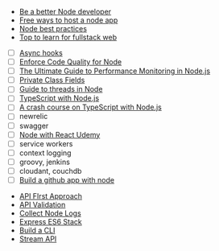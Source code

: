 - [Be a better Node developer ](https://medium.com/@me_37286/19-ways-to-become-a-better-node-js-developer-in-2019-ffd3a8fbfe38)
- [Free ways to host a node app](https://amitbend.com/node.js/2019/05/13/five-free-ways-to-host-your-node-app-2019)
- [Node best practices](https://github.com/goldbergyoni/nodebestpractices)
- [Top to learn for fullstack web](https://medium.com/zerotomastery/top-libraries-tech-to-learn-in-2019-for-full-stack-developers-f8c0331b8a00)
- [ ] [Async hooks](https://nodejs.org/api/async_hooks.html)
- [ ] [Enforce Code Quality for Node](https://hackernoon.com/enforcing-code-quality-for-node-js-c3b837d7ae17)
- [ ] [The Ultimate Guide to Performance Monitoring in Node.js](https://pages.nodesource.com/guide-performance-monitoring-nodejs-nodeweekly.html)
- [ ] [Private Class Fields](http://thecodebarbarian.com/nodejs-12-private-class-fields.html)
- [ ] [Guide to threads in Node](https://blog.logrocket.com/a-complete-guide-to-threads-in-node-js-4fa3898fe74f/)
- [ ] [TypeScript with Node.js](https://basarat.gitbooks.io/typescript/docs/quick/nodejs.html)
- [ ] [A crash course on TypeScript with Node.js](https://blog.sourcerer.io/a-crash-course-on-typescript-with-node-js-2c376285afe1)
- [ ] newrelic
- [ ] swagger
- [ ] [Node with React Udemy](https://www.udemy.com/course/node-with-react-fullstack-web-development/learn/lecture/7593644#overview)
- [ ] service workers
- [ ] context logging
- [ ] groovy, jenkins
- [ ] cloudant, couchdb
- [ ] [Build a github app with node](http://thecodebarbarian.com/building-a-github-app-with-node-js.html)
- [API FIrst Approach](https://developers.redhat.com/blog/2019/01/14/building-a-node-js-service-using-the-api-first-approach/)
- [API Validation](https://medium.com/@Scampiuk/handling-api-validation-with-openapi-swagger-documents-in-nodejs-1f09c133d4d2)
- [Collect Node Logs](https://www.datadoghq.com/blog/node-logging-best-practices/)
- [Express ES6 Stack](https://www.smashingmagazine.com/2019/11/express-es6-javascript-stack-mongodb-mongoose-servers/)
- [Build a CLI](https://dev.to/yvonnickfrin/7-libraries-to-build-node-js-cli-3jc7)
- [Stream API](https://medium.com/florence-development/working-with-node-js-stream-api-60c12437a1be)
